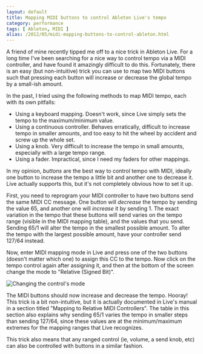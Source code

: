 ```yaml
---
layout: default
title: Mapping MIDI buttons to control Ableton Live's tempo
category: performance
tags: [ Ableton, MIDI ]
alias: /2012/05/midi-mapping-buttons-to-control-ableton.html
---
```


A friend of mine recently tipped me off to a nice trick in Ableton Live. For a
long time I've been searching for a nice way to control tempo via a MIDI
controller, and have found it amazingly difficult to do this. Fortunately,
there is an easy (but non-intuitive) trick you can use to map two MIDI buttons
such that pressing each button will increase or decrease the global tempo by a
small-ish amount.

In the past, I tried using the following methods to map MIDI tempo, each with
its own pitfalls:

* Using a keyboard mapping. Doesn't work, since Live simply sets the tempo to
  the maximum/minimum value.
* Using a continuous controller. Behaves erratically, difficult to increase
  tempo in smaller amounts, and too easy to hit the wheel by accident and
  screw up the whole set.
* Using a knob. Very difficult to increase the tempo in small amounts,
  especially with a large tempo range.
* Using a fader. Impractical, since I need my faders for other mappings.

In my opinion, *buttons* are the best way to control tempo with MIDI, ideally
one button to increase the tempo a little bit and another one to decrease it.
Live actually supports this, but it's not completely obvious how to set it up.

First, you need to reprogram your MIDI controller to have two buttons send the
same MIDI CC message. One button will _decrease_ the tempo by sending the
value 65, and another one will _increase_ it by sending 1. The exact variation
in the tempo that these buttons will send varies on the tempo range (visible
in the MIDI mapping table), and the values that you send. Sending 65/1 will
alter the tempo in the smallest possible amount. To alter the tempo with the
largest possible amount, have your controller send 127/64 instead.

Now, enter MIDI mapping mode in Live and press one of the two buttons (doesn't
matter which one) to assign this CC to the tempo. Now click on the tempo
control again after assigning it, and then at the bottom of the screen change
the mode to "Relative (Signed Bit)".

![Changing the control's mode](http://static.teragonaudio.com/website/ableton-live-control-tempo-midi.png)

The MIDI buttons should now increase and decrease the tempo. Hooray! This
trick is a bit non-intuitive, but it is actually documented in Live's manual
in a section titled "Mapping to Relative MIDI Controllers". The table in this
section also explains why sending 65/1 varies the tempo in smaller steps than
sending 127/64, since these values are at the minimum/maximum extremes for the
mapping ranges that Live recognizes.

This trick also means that any ranged control (ie, volume, a send knob, etc)
can also be controlled with buttons in a similar fashion.

